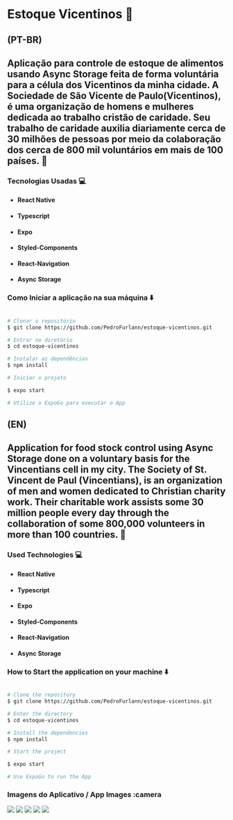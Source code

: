# Estoque Vicentinos :cut_of_meat:  

## (PT-BR) 

## Aplicação para controle de estoque de alimentos usando Async Storage feita de forma voluntária para a célula dos Vicentinos da minha cidade. A Sociedade de São Vicente de Paulo(Vicentinos), é uma organização de homens e mulheres dedicada ao trabalho cristão de caridade. Seu trabalho de caridade auxilia diariamente cerca de 30 milhões de pessoas por meio da colaboração dos cerca de 800 mil voluntários em mais de 100 países. :bookmark_tabs:

### Tecnologias Usadas :computer:

- ####  React Native
- ####  Typescript
- ####  Expo
- ####  Styled-Components
- ####  React-Navigation
- ####  Async Storage

### Como Iniciar a aplicação na sua máquina :arrow_down:

```bash

# Clonar o repositório
$ git clone https://github.com/PedroFurlann/estoque-vicentinos.git

# Entrar no diretório
$ cd estoque-vicentinos

# Instalar as dependências
$ npm install

# Iniciar o projeto

$ expo start

# Utilize o ExpoGo para executar o App

```

## (EN) 

## Application for food stock control using Async Storage done on a voluntary basis for the Vincentians cell in my city. The Society of St. Vincent de Paul (Vincentians), is an organization of men and women dedicated to Christian charity work. Their charitable work assists some 30 million people every day through the collaboration of some 800,000 volunteers in more than 100 countries. :bookmark_tabs:

### Used Technologies :computer:

- ####  React Native
- ####  Typescript
- ####  Expo
- ####  Styled-Components
- ####  React-Navigation
- ####  Async Storage

### How to Start the application on your machine :arrow_down:

```bash

# Clone the repository
$ git clone https://github.com/PedroFurlann/estoque-vicentinos.git

# Enter the directory
$ cd estoque-vicentinos

# Install the dependencies
$ npm install

# Start the project

$ expo start

# Use ExpoGo to run the App

```

### Imagens do Aplicativo / App Images :camera

  <img src="https://raw.githubusercontent.com/PedroFurlann/estoque-vicentinos/main/src/assets/estoque1.png" />

  <img src="https://raw.githubusercontent.com/PedroFurlann/estoque-vicentinos/main/src/assets/estoque2.png" />

  <img src="https://raw.githubusercontent.com/PedroFurlann/estoque-vicentinos/main/src/assets/estoque3.png" />

  <img src="https://raw.githubusercontent.com/PedroFurlann/estoque-vicentinos/main/src/assets/estoque4.png" />

  <img src="https://raw.githubusercontent.com/PedroFurlann/estoque-vicentinos/main/src/assets/estoque5.png" />
